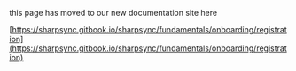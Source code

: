 this page has moved to our new documentation site here 

[https://sharpsync.gitbook.io/sharpsync/fundamentals/onboarding/registration](https://sharpsync.gitbook.io/sharpsync/fundamentals/onboarding/registration)
